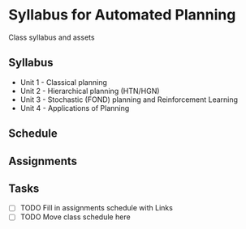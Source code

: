 # Syllabus for Automated Planning
Class syllabus and assets

## Syllabus

- Unit 1 - Classical planning
- Unit 2 - Hierarchical planning (HTN/HGN)
- Unit 3 - Stochastic (FOND) planning and Reinforcement Learning
- Unit 4 - Applications of Planning

## Schedule


## Assignments 


## Tasks
- [ ] TODO Fill in assignments schedule with Links
- [ ] TODO Move class schedule here